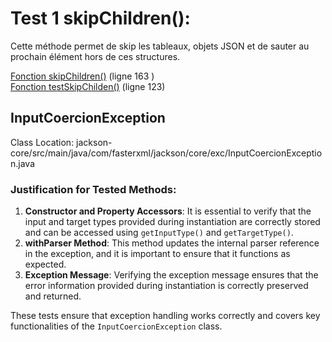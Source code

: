 # Test 1 skipChildren():

Cette méthode permet de skip les tableaux, objets JSON et de sauter au prochain élément hors de ces structures.

[Fonction skipChildren()](src/main/java/com/fasterxml/jackson/core/util/JsonParserSequence.java) (ligne 163 ) <br>
[Fonction testSkipChilden()](src\test\java\com\fasterxml\jackson\core\read\ParserSequenceTest.java) (ligne 123)

## InputCoercionException

Class Location: jackson-core/src/main/java/com/fasterxml/jackson/core/exc/InputCoercionException.java

### Justification for Tested Methods:

1. **Constructor and Property Accessors**: It is essential to verify that the input and target types provided during instantiation are correctly stored and can be accessed using `getInputType()` and `getTargetType()`.
2. **withParser Method**: This method updates the internal parser reference in the exception, and it is important to ensure that it functions as expected.
3. **Exception Message**: Verifying the exception message ensures that the error information provided during instantiation is correctly preserved and returned.

These tests ensure that exception handling works correctly and covers key functionalities of the `InputCoercionException` class.
